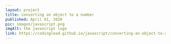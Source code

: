 ```yaml
---
layout: project
title: converting an object to a number
published: April 01, 2020
pic: images/javascript.png
imgAlt: the javascript logo
link: https://codinglead.github.io/javascript/converting-an-object-to-a-number
---
```

